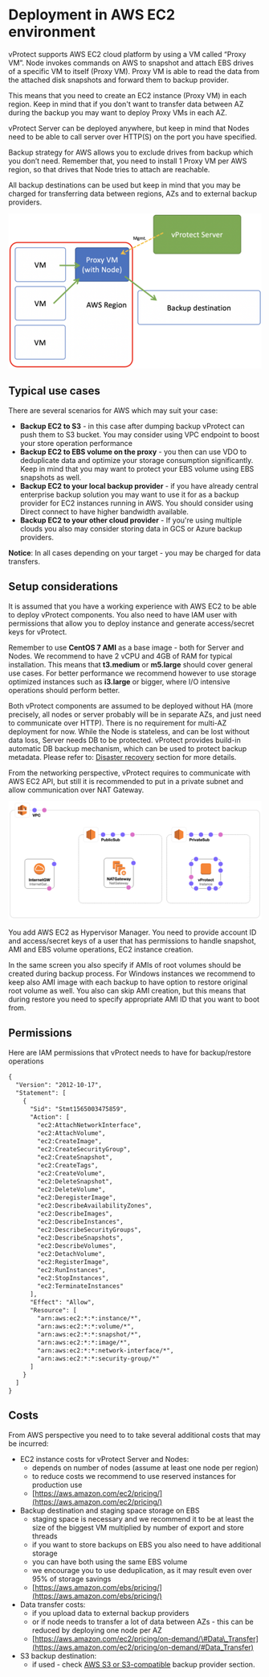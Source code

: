# Deployment in AWS EC2 environment

vProtect supports AWS EC2 cloud platform by using a VM called “Proxy VM”. Node invokes commands on AWS to snapshot and attach EBS drives of a specific VM to itself \(Proxy VM\). Proxy VM is able to read the data from the attached disk snapshots and forward them to backup provider.

This means that you need to create an EC2 instance \(Proxy VM\) in each region. Keep in mind that if you don't want to transfer data between AZ during the backup you may want to deploy Proxy VMs in each AZ.

vProtect Server can be deployed anywhere, but keep in mind that Nodes need to be able to call server over HTTP\(S\) on the port you have specified.

Backup strategy for AWS allows you to exclude drives from backup which you don’t need. Remember that, you need to install 1 Proxy VM per AWS region, so that drives that Node tries to attach are reachable.

All backup destinations can be used but keep in mind that you may be charged for transferring data between regions, AZs and to external backup providers.

![](../.gitbook/assets/aws.png)

## Typical use cases

There are several scenarios for AWS which may suit your case:

* **Backup EC2 to S3** - in this case after dumping backup vProtect can push them to S3 bucket. You may consider using VPC endpoint to boost your store operation performance
* **Backup EC2 to EBS volume on the proxy** - you then can use VDO to deduplicate data and optimize your storage consumption significantly. Keep in mind that you may want to protect your EBS volume using EBS snapshots as well.
* **Backup EC2 to your local backup provider** - if you have already central enterprise backup solution you may want to use it for as a backup provider for EC2 instances running in AWS. You should consider using Direct connect to have higher bandwidth available.
* **Backup EC2 to your other cloud provider** - If you're using multiple clouds you also may consider storing data in GCS or Azure backup providers.

**Notice**: In all cases depending on your target - you may be charged for data transfers.

## Setup considerations

It is assumed that you have a working experience with AWS EC2 to be able to deploy vProtect components. You also need to have IAM user with permissions that allow you to deploy instance and generate access/secret keys for vProtect.

Remember to use **CentOS 7 AMI** as a base image - both for Server and Nodes. We recommend to have 2 vCPU and 4GB of RAM for typical installation. This means that **t3.medium** or **m5.large** should cover general use cases. For better performance we recommend however to use storage optimized instances such as **i3.large** or bigger, where I/O intensive operations should perform better.

Both vProtect components are assumed to be deployed without HA \(more precisely, all nodes or server probably will be in separate AZs, and just need to communicate over HTTP\). There is no requirement for multi-AZ deployment for now. While the Node is stateless, and can be lost without data loss, Server needs DB to be protected. vProtect provides build-in automatic DB backup mechanism, which can be used to protect backup metadata. Please refer to: [Disaster recovery](../admin_dr.md) section for more details.

From the networking perspective, vProtect requires to communicate with AWS EC2 API, but still it is recommended to put in a private subnet and allow communication over NAT Gateway.

![](../.gitbook/assets/aws-vprotect-diagram.png)

You add AWS EC2 as Hypervisor Manager. You need to provide account ID and access/secret keys of a user that has permissions to handle snapshot, AMI and EBS volume operations,  EC2 instance creation.

In the same screen you also specify if AMIs of root volumes should be created during backup process. For Windows instances we recommend to keep also AMI image with each backup to have option to restore original root volume as well. You also can skip AMI creation, but this means that during restore you need to specify appropriate AMI ID that you want to boot from. 

## Permissions

Here are IAM permissions that vProtect needs to have for backup/restore operations

```text
{
  "Version": "2012-10-17",
  "Statement": [
    {
      "Sid": "Stmt1565003475859",
      "Action": [
        "ec2:AttachNetworkInterface",
        "ec2:AttachVolume",
        "ec2:CreateImage",
        "ec2:CreateSecurityGroup",
        "ec2:CreateSnapshot",
        "ec2:CreateTags",
        "ec2:CreateVolume",
        "ec2:DeleteSnapshot",
        "ec2:DeleteVolume",
        "ec2:DeregisterImage",
        "ec2:DescribeAvailabilityZones",
        "ec2:DescribeImages",
        "ec2:DescribeInstances",
        "ec2:DescribeSecurityGroups",
        "ec2:DescribeSnapshots",
        "ec2:DescribeVolumes",
        "ec2:DetachVolume",
        "ec2:RegisterImage",
        "ec2:RunInstances",
        "ec2:StopInstances",
        "ec2:TerminateInstances"
      ],
      "Effect": "Allow",
      "Resource": [
        "arn:aws:ec2:*:*:instance/*",
        "arn:aws:ec2:*:*:volume/*",
        "arn:aws:ec2:*:*:snapshot/*",
        "arn:aws:ec2:*:*:image/*",
        "arn:aws:ec2:*:*:network-interface/*",
        "arn:aws:ec2:*:*:security-group/*"
      ]
    }
  ]
}
```

## Costs

From AWS perspective you need to to take several additional costs that may be incurred:

* EC2 instance costs for vProtect Server and Nodes:
  * depends on number of nodes \(assume at least one node per region\)
  * to reduce costs we recommend to use reserved instances for production use
  * [https://aws.amazon.com/ec2/pricing/](https://aws.amazon.com/ec2/pricing/)
* Backup destination and staging space storage on EBS
  * staging space is necessary and we recommend it to be at least the size of the biggest VM multiplied by number of export and store threads
  * if you want to store backups on EBS you also need to have additional storage
  * you can have both using the same EBS volume
  * we encourage you to use deduplication, as it may result even over 95% of storage savings
  * [https://aws.amazon.com/ebs/pricing/](https://aws.amazon.com/ebs/pricing/)
* Data transfer costs:
  * if you upload data to external backup providers
  * or if node needs to transfer a lot of data between AZs - this can be reduced by deploying one node per AZ
  * [https://aws.amazon.com/ec2/pricing/on-demand/\#Data\_Transfer](https://aws.amazon.com/ec2/pricing/on-demand/#Data_Transfer)
* S3 backup destination:
  * if used - check [AWS S3 or S3-compatible](../initial_config/backup-providers/aws-s3-or-s3-compatible.md#costs) backup provider section.

